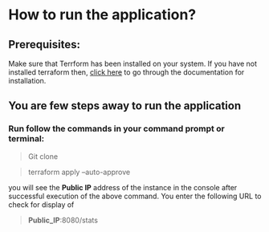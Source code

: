 # How to run the application?
## Prerequisites: 
Make sure that Terrform has been installed on your system. 
If you have not installed terraform then, [click here](https://developer.hashicorp.com/terraform/tutorials/aws-get-started/install-cli) to go through the documentation for installation.
## You are few steps away to run the application
### Run follow the commands in your command prompt or terminal:  

> Git clone <URL>  
  
> terraform apply –auto-approve  
  
you will see the __Public IP__ address of the instance in the console after successful execution of the above command. You enter the following URL to check for display of  
  
  > __Public_IP__:8080/stats

